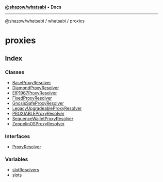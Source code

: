 [**@shazow/whatsabi**](../../../../README.md) • **Docs**

***

[@shazow/whatsabi](../../../../globals.md) / [whatsabi](../../README.md) / proxies

# proxies

## Index

### Classes

- [BaseProxyResolver](classes/BaseProxyResolver.md)
- [DiamondProxyResolver](classes/DiamondProxyResolver.md)
- [EIP1967ProxyResolver](classes/EIP1967ProxyResolver.md)
- [FixedProxyResolver](classes/FixedProxyResolver.md)
- [GnosisSafeProxyResolver](classes/GnosisSafeProxyResolver.md)
- [LegacyUpgradeableProxyResolver](classes/LegacyUpgradeableProxyResolver.md)
- [PROXIABLEProxyResolver](classes/PROXIABLEProxyResolver.md)
- [SequenceWalletProxyResolver](classes/SequenceWalletProxyResolver.md)
- [ZeppelinOSProxyResolver](classes/ZeppelinOSProxyResolver.md)

### Interfaces

- [ProxyResolver](interfaces/ProxyResolver.md)

### Variables

- [slotResolvers](variables/slotResolvers.md)
- [slots](variables/slots.md)
